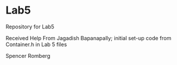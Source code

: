 # Lab5
Repository for Lab5

Received Help From Jagadish Bapanapally; initial set-up code from Container.h in Lab 5 files

Spencer Romberg
